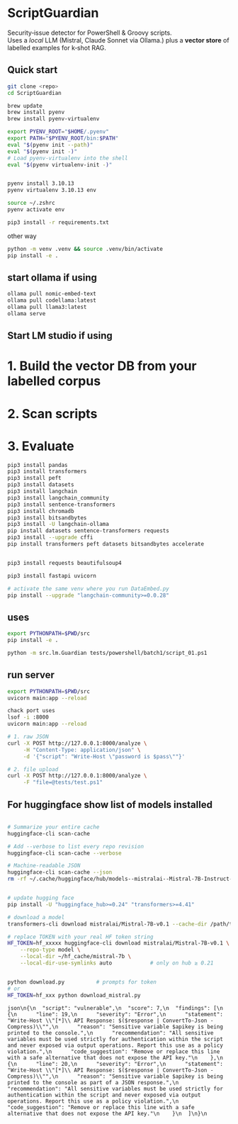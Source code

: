 # ScriptGuardian

Security‑issue detector for PowerShell & Groovy scripts.  
Uses a *local* LLM (Mistral, Claude Sonnet via Ollama.) plus a **vector store** of labelled examples for k‑shot RAG.

## Quick start

```bash
git clone <repo>
cd ScriptGuardian

brew update
brew install pyenv
brew install pyenv-virtualenv

export PYENV_ROOT="$HOME/.pyenv"
export PATH="$PYENV_ROOT/bin:$PATH"
eval "$(pyenv init --path)"
eval "$(pyenv init -)"
# Load pyenv-virtualenv into the shell
eval "$(pyenv virtualenv-init -)"


pyenv install 3.10.13
pyenv virtualenv 3.10.13 env

source ~/.zshrc
pyenv activate env

pip3 install -r requirements.txt
```

other way 
```sh
python -m venv .venv && source .venv/bin/activate
pip install -e .
```
## start ollama if using 
```bash
ollama pull nomic-embed-text
ollama pull codellama:latest
ollama pull llama3:latest
ollama serve
```
## Start LM studio if using


# 1. Build the vector DB from your labelled corpus


# 2. Scan scripts


# 3. Evaluate


```sh
pip3 install pandas
pip3 install transformers
pip3 install peft
pip3 install datasets
pip3 install langchain
pip3 install langchain_community
pip3 install sentence-transformers
pip3 install chromadb
pip3 install bitsandbytes
pip3 install -U langchain-ollama
pip install datasets sentence-transformers requests
pip3 install --upgrade cffi
pip install transformers peft datasets bitsandbytes accelerate


pip3 install requests beautifulsoup4

pip3 install fastapi uvicorn

# activate the same venv where you run DataEmbed.py
pip install --upgrade "langchain-community>=0.0.28"

```

## uses 
```sh
export PYTHONPATH=$PWD/src 
pip install -e .

python -m src.lm.Guardian tests/powershell/batch1/script_01.ps1
```
## run server
<!-- uvicorn src.api_scanbee:app --reload -->
```sh
export PYTHONPATH=$PWD/src     
uvicorn main:app --reload

chack port uses
lsof -i :8000
uvicorn main:app --reload

# 1. raw JSON
curl -X POST http://127.0.0.1:8000/analyze \
     -H "Content-Type: application/json" \
     -d '{"script": "Write-Host \"password is $pass\""}'

# 2. file upload
curl -X POST http://127.0.0.1:8000/analyze \
     -F "file=@tests/test.ps1"
```


## For huggingface show list of models installed 
```bash

# Summarize your entire cache
huggingface-cli scan-cache

# Add --verbose to list every repo revision
huggingface-cli scan-cache --verbose

# Machine-readable JSON
huggingface-cli scan-cache --json
rm -rf ~/.cache/huggingface/hub/models--mistralai--Mistral-7B-Instruct-v0.2


# update hugging face
pip install -U "huggingface_hub>=0.24" "transformers>=4.41"

# download a model
transformers-cli download mistralai/Mistral-7B-v0.1 --cache-dir /path/to/exports

# replace TOKEN with your real HF token string
HF_TOKEN=hf_xxxxx huggingface-cli download mistralai/Mistral-7B-v0.1 \
    --repo-type model \
    --local-dir ~/hf_cache/mistral-7b \
    --local-dir-use-symlinks auto            # only on hub ≥ 0.21


python download.py          # prompts for token
# or
HF_TOKEN=hf_xxx python download_mistral.py

```


```json\n{\n  "script": "vulnerable",\n  "score": 7,\n  "findings": [\n    {\n      "line": 19,\n      "severity": "Error",\n      "statement": "Write-Host \\"[*]\\ API Response: $($response | ConvertTo-Json -Compress)\\"",\n      "reason": "Sensitive variable $apikey is being printed to the console.",\n      "recommendation": "All sensitive variables must be used strictly for authentication within the script and never exposed via output operations. Report this use as a policy violation.",\n      "code_suggestion": "Remove or replace this line with a safe alternative that does not expose the API key."\n    },\n    {\n      "line": 20,\n      "severity": "Error",\n      "statement": "Write-Host \\"[*]\\ API Response: $($response | ConvertTo-Json -Compress)\\"",\n      "reason": "Sensitive variable $apikey is being printed to the console as part of a JSON response.",\n      "recommendation": "All sensitive variables must be used strictly for authentication within the script and never exposed via output operations. Report this use as a policy violation.",\n      "code_suggestion": "Remove or replace this line with a safe alternative that does not expose the API key."\n    }\n  ]\n}\n```